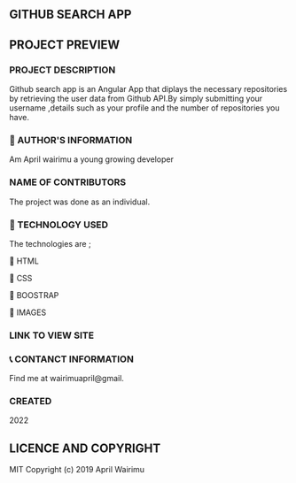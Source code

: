 ## GITHUB SEARCH APP

## PROJECT PREVIEW

### PROJECT DESCRIPTION

Github search app is an Angular App that diplays the necessary repositories by retrieving the user data from Github API.By simply submitting your username ,details such as your profile and the number of repositories you have.

### :information_desk_person: AUTHOR'S INFORMATION

Am April wairimu a young growing developer

### NAME OF CONTRIBUTORS

The project was done as an individual.

### :pushpin: TECHNOLOGY USED

The technologies are ;

:small_blue_diamond: HTML

:small_blue_diamond: CSS

:small_blue_diamond: BOOSTRAP

:small_blue_diamond: IMAGES

### LINK TO VIEW SITE

### :telephone_receiver: CONTANCT INFORMATION

Find me at wairimuapril@gmail.

### CREATED

2022

## LICENCE AND COPYRIGHT

MIT Copyright (c) 2019 April Wairimu

